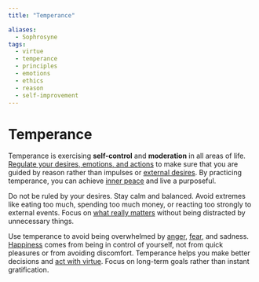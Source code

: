 ```yaml
---
title: "Temperance"

aliases:
  - Sophrosyne
tags:
  - virtue
  - temperance
  - principles
  - emotions
  - ethics
  - reason
  - self-improvement
---
```


# Temperance

Temperance is exercising **self-control** and **moderation** in all areas of
life. [Regulate your desires, emotions, and actions](emotional-resilience.md) to
make sure that you are guided by reason rather than impulses or [external
desires](external-events.md). By practicing temperance, you can achieve [inner
peace](freedom-disturbance.md) and live a purposeful.

Do not be ruled by your desires. Stay calm and balanced. Avoid extremes like
eating too much, spending too much money, or reacting too strongly to external
events. Focus on [what really matters](cardinal-virtues.md) without being
distracted by unnecessary things.

Use temperance to avoid being overwhelmed by [anger](anger.md), [fear](fear.md),
and sadness. [Happiness](happiness-flourishing.md) comes from being in control
of yourself, not from quick pleasures or from avoiding discomfort. Temperance
helps you make better decisions and [act with virtue](acting-virtue.md). Focus
on long-term goals rather than instant gratification.